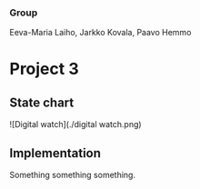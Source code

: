 
### Group

Eeva-Maria Laiho, Jarkko Kovala, Paavo Hemmo

# Project 3

## State chart

![Digital watch](./digital watch.png)


## Implementation

Something something something.
